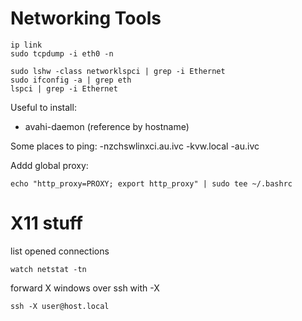 # Networking Tools

	ip link
	sudo tcpdump -i eth0 -n

	sudo lshw -class networklspci | grep -i Ethernet
	sudo ifconfig -a | grep eth
	lspci | grep -i Ethernet

Useful to install:
- avahi-daemon (reference by hostname)

Some places to ping:
-nzchswlinxci.au.ivc
-kvw.local
-au.ivc


Addd global proxy:

    echo "http_proxy=PROXY; export http_proxy" | sudo tee ~/.bashrc


# X11 stuff
list opened connections

	watch netstat -tn

forward X windows over ssh with -X

	ssh -X user@host.local
